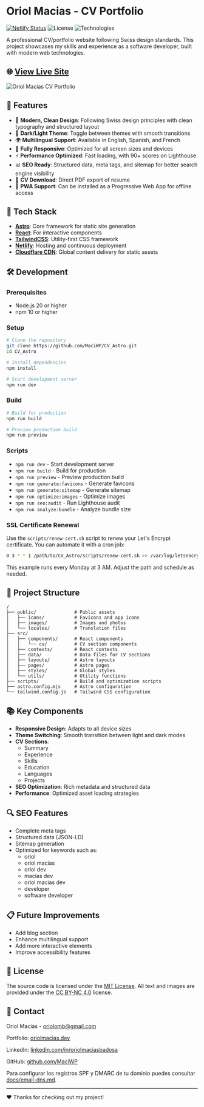 # Oriol Macias - CV Portfolio

[![Netlify Status](https://api.netlify.com/api/v1/badges/your-netlify-id/deploy-status)](https://app.netlify.com/sites/oriolmacias/deploys)
![License](https://img.shields.io/github/license/MaciWP/CV_Astro)
![Technologies](https://img.shields.io/badge/Tech-Astro%20%7C%20React%20%7C%20TailwindCSS-blue)

A professional CV/portfolio website following Swiss design standards. This project showcases my skills and experience as a software developer, built with modern web technologies.

## 🌐 [View Live Site](https://oriolmacias.dev)

![Oriol Macias CV Portfolio](public/screenshots/desktop.jpg)

## 🚀 Features

- 🎨 **Modern, Clean Design**: Following Swiss design principles with clean typography and structured layout
- 🌙 **Dark/Light Theme**: Toggle between themes with smooth transitions
- 🌍 **Multilingual Support**: Available in English, Spanish, and French
- 📱 **Fully Responsive**: Optimized for all screen sizes and devices
- ⚡ **Performance Optimized**: Fast loading, with 90+ scores on Lighthouse
- 📊 **SEO Ready**: Structured data, meta tags, and sitemap for better search engine visibility
- 📄 **CV Download**: Direct PDF export of resume
- 🔄 **PWA Support**: Can be installed as a Progressive Web App for offline access

## 🧰 Tech Stack

- **[Astro](https://astro.build/)**: Core framework for static site generation
- **[React](https://reactjs.org/)**: For interactive components
- **[TailwindCSS](https://tailwindcss.com/)**: Utility-first CSS framework
- **[Netlify](https://www.netlify.com/)**: Hosting and continuous deployment
- **[Cloudflare CDN](https://www.cloudflare.com/)**: Global content delivery for static assets

## 🛠️ Development

### Prerequisites

- Node.js 20 or higher
- npm 10 or higher

### Setup

```bash
# Clone the repository
git clone https://github.com/MaciWP/CV_Astro.git
cd CV_Astro

# Install dependencies
npm install

# Start development server
npm run dev
```

### Build

```bash
# Build for production
npm run build

# Preview production build
npm run preview
```

### Scripts

- `npm run dev` - Start development server
- `npm run build` - Build for production
- `npm run preview` - Preview production build
- `npm run generate:favicons` - Generate favicons
- `npm run generate:sitemap` - Generate sitemap
- `npm run optimize:images` - Optimize images
- `npm run seo:audit` - Run Lighthouse audit
- `npm run analyze:bundle` - Analyze bundle size

### SSL Certificate Renewal

Use the `scripts/renew-cert.sh` script to renew your Let's Encrypt
certificate. You can automate it with a cron job:

```bash
0 3 * * 1 /path/to/CV_Astro/scripts/renew-cert.sh >> /var/log/letsencrypt/renew.log 2>&1
```

This example runs every Monday at 3 AM. Adjust the path and schedule as
needed.

## 📂 Project Structure

```
/
├── public/              # Public assets
│   ├── icons/           # Favicons and app icons
│   ├── images/          # Images and photos
│   └── locales/         # Translation files
├── src/
│   ├── components/      # React components
│   │   └── cv/          # CV section components
│   ├── contexts/        # React contexts
│   ├── data/            # Data files for CV sections
│   ├── layouts/         # Astro layouts
│   ├── pages/           # Astro pages
│   ├── styles/          # Global styles
│   └── utils/           # Utility functions
├── scripts/             # Build and optimization scripts
├── astro.config.mjs     # Astro configuration
└── tailwind.config.js   # Tailwind CSS configuration
```

## 📚 Key Components

- **Responsive Design**: Adapts to all device sizes
- **Theme Switching**: Smooth transition between light and dark modes
- **CV Sections**:
  - Summary
  - Experience
  - Skills
  - Education
  - Languages
  - Projects
- **SEO Optimization**: Rich metadata and structured data
- **Performance**: Optimized asset loading strategies

## 🔍 SEO Features

- Complete meta tags
- Structured data (JSON-LD)
- Sitemap generation
- Optimized for keywords such as:
  - oriol
  - oriol macias
  - oriol dev
  - macias dev
  - oriol macias dev
  - developer
  - software developer

## 📋 Future Improvements

- Add blog section
- Enhance multilingual support
- Add more interactive elements
- Improve accessibility features

## 📄 License

The source code is licensed under the [MIT License](LICENSE).
All text and images are provided under the [CC BY-NC 4.0](LICENSE_CONTENT) license.

## 📧 Contact

Oriol Macias - [oriolomb@gmail.com](mailto:oriolomb@gmail.com)

Portfolio: [oriolmacias.dev](https://oriolmacias.dev)

LinkedIn: [linkedin.com/in/oriolmaciasbadosa](https://linkedin.com/in/oriolmaciasbadosa)

GitHub: [github.com/MaciWP](https://github.com/MaciWP)

Para configurar los registros SPF y DMARC de tu dominio puedes consultar
[docs/email-dns.md](docs/email-dns.md).

---

❤️ Thanks for checking out my project!
